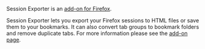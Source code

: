 Session Exporter is an <a href="https://addons.mozilla.org/en-US/firefox/addon/session-exporter/">add-on for Firefox</a>.

Session Exporter lets you export your Firefox sessions to HTML files or save them to your bookmarks. It can also convert tab groups to bookmark folders and remove duplicate tabs. For more information please see the <a href="https://addons.mozilla.org/en-US/firefox/addon/session-exporter/">add-on page</a>.
